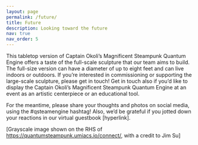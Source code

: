```yaml
---
layout: page
permalink: /future/
title: Future
description: Looking toward the future
nav: true
nav_order: 5
---
```


This tabletop version of Captain Okoli’s Magnificent Steampunk Quantum Engine offers a taste of the full-scale sculpture that our team aims to build. The full-size version can have a diameter of up to eight feet and can live indoors or outdoors. If you’re interested in commissioning or supporting the large-scale sculpture, please get in touch! Get in touch also if you’d like to display the Captain Okoli’s Magnificent Steampunk Quantum Engine at an event as an artistic centerpiece or an educational tool. 

For the meantime, please share your thoughts and photos on social media, using the #qsteamengine hashtag! Also, we’d be grateful if you jotted down your reactions in our virtual guestbook [hyperlink].

[Grayscale image shown on the RHS of https://quantumsteampunk.umiacs.io/connect/, with a credit to Jim Su]
